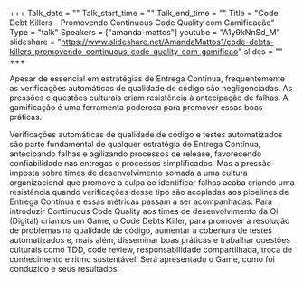 +++
Talk_date = ""
Talk_start_time = ""
Talk_end_time = ""
Title = "Code Debt Killers - Promovendo Continuous Code Quality com Gamificação"
Type = "talk"
Speakers = ["amanda-mattos"]
youtube = "A1y9kNnSd_M"
slideshare = "https://www.slideshare.net/AmandaMattos1/code-debts-killers-promovendo-continuous-code-quality-com-gamificao"
slides = ""
+++

Apesar de essencial em estratégias de Entrega Contínua, frequentemente as verificações automáticas de qualidade de código são negligenciadas. As pressões e questões culturais criam resistência à antecipação de falhas. A gamificação é uma ferramenta poderosa para promover essas boas práticas.

Verificações automáticas de qualidade de código e testes automatizados são parte fundamental de qualquer estratégia de Entrega Contínua, antecipando falhas e agilizando processos de release, favorecendo confiabilidade nas entregas e processos simplificados. Mas a pressão imposta sobre times de desenvolvimento somada a uma cultura organizacional que promove a culpa ao identificar falhas acaba criando uma resistência quando verificações desse tipo são acopladas aos pipelines de Entrega Contínua e essas métricas passam a ser acompanhadas. Para introduzir Continuous Code Quality aos times de desenvolvimento da Oi (Digital) criamos um Game, o Code Debts Killer, para promover a resolução de problemas na qualidade de código, aumentar a cobertura de testes automatizados e, mais além, disseminar boas práticas e trabalhar questões culturais como TDD, code review, responsabilidade compartilhada, troca de conhecimento e ritmo sustentável. Será apresentado o Game, como foi conduzido e seus resultados.